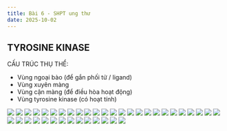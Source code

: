 ```yaml
---
title: Bài 6 - SHPT ung thư
date: 2025-10-02
---
```


## TYROSINE KINASE

CẤU TRÚC THỤ THỂ:

- Vùng ngoại bào (để gắn phối tử / ligand)
- Vùng xuyên màng
- Vùng cận màng (để điều hòa hoạt động)
- Vùng tyrosine kinase (có hoạt tính)

![](y2/ung-buou/6-dac-tinh-ung.jpeg)
![](y2/ung-buou/6-ht-tang-san.jpeg)
![](y2/ung-buou/6-tin-hieu-ngu-bao.jpeg)
![](y2/ung-buou/6-truyen-tin-hieu.jpeg)
![](y2/ung-buou/6-tt-bemat-noi-bao.jpeg)
![](y2/ung-buou/6-cac-kieu-tac-ligand-tt.jpeg)
![](y2/ung-buou/6-thu-che-bmat.jpeg)
![](y2/ung-buou/6-nhom-tyrosine.jpeg)
![](y2/ung-buou/6-cautruc-tyrosine.jpeg)
![](y2/ung-buou/6-hoat-hoa-tyrosine.jpeg)
![](y2/ung-buou/6-duong-tin-hieu-toi-nhan.jpeg)
![](y2/ung-buou/6-khuech-dai-her2.jpeg)
![](y2/ung-buou/6-dot-bien-egfr.jpeg)
![](y2/ung-buou/6-kras.jpeg)
![](y2/ung-buou/6-kras-ko-phu-thuoc-thu-the.jpeg)
![](y2/ung-buou/6-bcr-abl.jpeg)
![](y2/ung-buou/6-bcr-abl-duong-truyen.jpeg)
![](y2/ung-buou/6-eml4-alk.jpeg)
![](y2/ung-buou/6-chet-tb.jpeg)
![](y2/ung-buou/6-necrosis-apoptosis.jpeg)
![](y2/ung-buou/6-tin-hieu-apop.jpeg)
![](y2/ung-buou/6-caspase.jpeg)
![](y2/ung-buou/6-caspase-noi-ng-sinh.jpeg)
![](y2/ung-buou/6-hoat-hoa-procaspase.jpeg)
![](y2/ung-buou/6-hoat-hoa-caspase.jpeg)
![](y2/ung-buou/6-uthu-lquan-caspase.jpeg)
![](y2/ung-buou/6-procaspase-3-cao-uthu-dai-trang.jpeg)
![](y2/ung-buou/6-p53.jpeg)
![](y2/ung-buou/6-p53-rb-cell-cycle.jpeg)
![](y2/ung-buou/6-p53-hdong-bat-hoat.jpeg)
![](y2/ung-buou/6-db-p53.jpeg)
![](y2/ung-buou/6-ungthu-p53.jpeg)
![](y2/ung-buou/6-pho-db-p53.jpeg)
![](y2/ung-buou/6-exon-6-p53.jpeg)
![](y2/ung-buou/6-dtri-p53.jpeg)
![](y2/ung-buou/6-prima-1.jpeg)
![](y2/ung-buou/6-uc-che-mdm2.jpeg)
![](y2/ung-buou/6-bthg-nhieu-gen-ung.jpeg)
![](y2/ung-buou/6-moi-lh-ungthu-db.jpeg)
